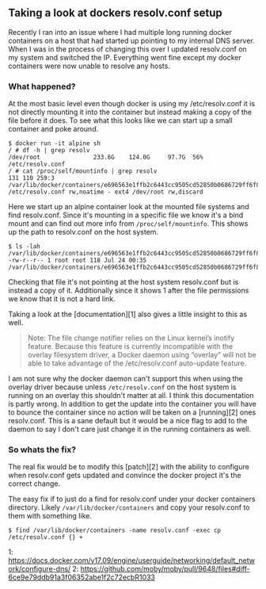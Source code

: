 ## Taking a look at dockers resolv.conf setup

Recently I ran into an issue where I had multiple long running docker containers on a
host that had started up pointing to my internal DNS server. When I was in the process
of changing this over I updated resolv.conf on my system and switched the IP. Everything
went fine except my docker containers were now unable to resolve any hosts.

### What happened?

At the most basic level even though docker is using my /etc/resolv.conf it is not directly
mounting it into the container but instead making a copy of the file before it does.
To see what this looks like we can start up a small container and poke around.

```
$ docker run -it alpine sh
/ # df -h | grep resolv
/dev/root               233.6G    124.0G     97.7G  56% /etc/resolv.conf
/ # cat /proc/self/mountinfo | grep resolv
131 110 259:3 /var/lib/docker/containers/e696563e1ffb2c6443cc9505cd52850b0686729ff6f829826495d56f5bc455a4/resolv.conf /etc/resolv.conf rw,noatime - ext4 /dev/root rw,discard
```

Here we start up an alpine container look at the mounted file systems and find resolv.conf.
Since it's mounting in a specific file we know it's a bind mount and can find out more info
from `/proc/self/mountinfo`. This shows up the path to resolv.conf on the host system.

```
$ ls -lah /var/lib/docker/containers/e696563e1ffb2c6443cc9505cd52850b0686729ff6f829826495d56f5bc455a4/resolv.conf
-rw-r--r-- 1 root root 118 Jul 24 00:35 /var/lib/docker/containers/e696563e1ffb2c6443cc9505cd52850b0686729ff6f829826495d56f5bc455a4/resolv.conf
```

Checking that file it's not pointing at the host system resolv.conf but is instead a copy of it.
Additionally since it shows 1 after the file permissions we know that it is not a hard link.

Taking a look at the [documentation][1] also gives a little insight to this as well.

> Note: The file change notifier relies on the Linux kernel’s inotify feature.
> Because this feature is currently incompatible with the overlay filesystem driver,
> a Docker daemon using “overlay” will not be able to take advantage of the
> /etc/resolv.conf auto-update feature.

I am not sure why the docker daemon can't support this when using the overlay driver because
unless `/etc/resolv.conf` on the host system is running on an overlay this shouldn't matter at
all. I think this documentation is partly wrong. In addition to get the update into the container
you will have to bounce the container since no action will be taken on a [running][2] ones resolv.conf.
This is a sane default but it would be a nice flag to add to the daemon to say I don't care
just change it in the running containers as well.

### So whats the fix?

The real fix would be to modify this [patch][2] with the ability to configure when resolv.conf
gets updated and convince the docker project it's the correct change. 

The easy fix if to just do a find for resolv.conf under your docker containers directory. Likely
`/var/lib/docker/containers` and copy your resolv.conf to them with something like.

```
$ find /var/lib/docker/containers -name resolv.conf -exec cp /etc/resolv.conf {} +
```

1: https://docs.docker.com/v17.09/engine/userguide/networking/default_network/configure-dns/
2: https://github.com/moby/moby/pull/9648/files#diff-6ce9e79ddb91a3f06352abe1f2c72ecbR1033
